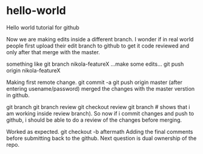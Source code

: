 # hello-world
Hello world tutorial for github

Now we are making edits inside a different branch. I wonder
if in real world people first upload their edit branch to github
to get it code reviewed and only after that merge with the master.

something like 
git branch nikola-featureX
...make some edits...
git push origin nikola-featureX

Making first remote change.
git commit -a
git push origin master (after entering usename/password)
merged the changes with the master verstion in github.

git branch
git branch review
git checkout review
git branch # shows that i am working inside review branch).
So now if i commit changes and push to github, i should be able to 
do a review of the changes before merging.

Worked as expected.
git checkout -b aftermath
Adding the final comments before submitting back to the github.
Next question is dual ownership of the repo.